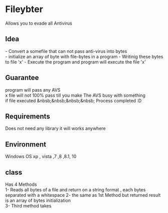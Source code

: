 # Fileybter
Allows you to evade all Antivirus


<h2> Idea </h2>
- Convert a somefile that can not pass anti-virus  into bytes </br>
- initialize an array of byte with file-bytes in a program 
- Writinig these bytes to file 'x'
- Execute the program and program will execute the file   'x' 

<h2>
Guarantee </h2>
program will pass any AVS <br/>
x file will not 100% pass till you make The AVS busy with something</br>
if file executed 
 &nbsb;&nbsb;&nbsb;&nbsb; Process completed :D 
 
 
 <h2>Requirements</h2>
 Does not need any library it will works anywhere 
 
 <h2> Environment </h2>
 Windows OS  xp , vista ,7 ,8 ,8.1, 10


<h2> class </h2>
Has  4 Methods </br >
1- Reads all bytes of a file and return on a string format , each bytes separated with a whitespace 
2- the same as 1st Method but returned result is an array of bytes initialization </br>
3- Third method takes 
